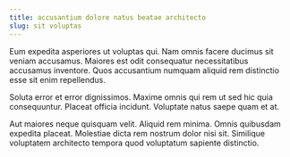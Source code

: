 ```yaml
---
title: accusantium dolore natus beatae architecto
slug: sit voluptas
---
```


Eum expedita asperiores ut voluptas qui. Nam omnis facere ducimus sit veniam accusamus. Maiores est odit consequatur necessitatibus accusamus inventore. Quos accusantium numquam aliquid rem distinctio esse sit enim repellendus.

Soluta error et error dignissimos. Maxime omnis qui rem ut sed hic quia consequuntur. Placeat officia incidunt. Voluptate natus saepe quam et at.

Aut maiores neque quisquam velit. Aliquid rem minima. Omnis quibusdam expedita placeat. Molestiae dicta rem nostrum dolor nisi sit. Similique voluptatem architecto tempora quod voluptatum sapiente distinctio.
